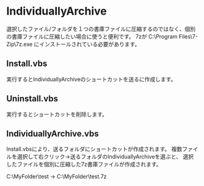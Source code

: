 # IndividuallyArchive
選択したファイル/フォルダを１つの書庫ファイルに圧縮するのではなく、個別の書庫ファイルに圧縮したい場合に使うと便利です。
7zが
C:\Program Files\7-Zip\7z.exe
にインストールされている必要があります。

## Install.vbs
実行するとIndividuallyArchiveのショートカットを送るに作成します。

## Uninstall.vbs
実行するとショートカットを削除します。

## IndividuallyArchive.vbs
Install.vbsにより、送るフォルダにショートカットが作成されます。
複数ファイルを選択して右クリック→送るフォルダのIndividuallyArchiveを選ぶと、
選択したファイルを個別に圧縮した7z書庫ファイルが作成されます。

C:\MyFolder\test → C:\MyFolder\test.7z


